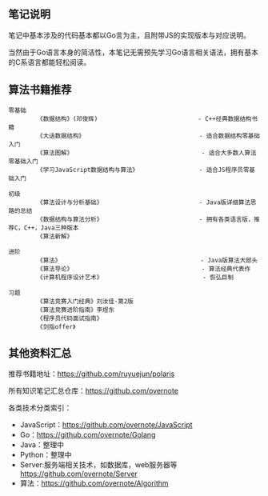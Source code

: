 ## 笔记说明 

笔记中基本涉及的代码基本都以Go言为主，且附带JS的实现版本与对应说明。

当然由于Go语言本身的简洁性，本笔记无需预先学习Go语言相关语法，拥有基本的C系语言都能轻松阅读。

## 算法书籍推荐

```
零基础
        《数据结构》(邓俊辉)                            - C++经典数据结构书籍
        《大话数据结构》                                - 适合数据结构零基础入门 
        《算法图解》                                    - 适合大多数人算法零基础入门
        《学习JavaScript数据结构与算法》                 - 适合JS程序员零基础入门     

初级
        《算法设计与分析基础》                           - Java版详细算法思路的总结
        《数据结构与算法分析》                           - 拥有各类语言版，推荐C，C++，Java三种版本
        《算法新解》

进阶
        《算法》                                       - Java版算法大部头
        《算法导论》                                    - 算法经典代表作
        《计算机程序设计艺术》                            - 恢弘巨制 

习题
        《算法竞赛入门经典》刘汝佳·第2版
        《算法竞赛进阶指南》李煜东 
        《程序员代码面试指南》
        《剑指offer》
```

## 其他资料汇总

推荐书籍地址：https://github.com/ruyuejun/polaris  

所有知识笔记汇总仓库：https://github.com/overnote   

各类技术分类索引：  
- JavaScript：https://github.com/overnote/JavaScript
- Go：https://github.com/overnote/Golang
- Java：整理中
- Python：整理中
- Server:服务端相关技术，如数据库，web服务器等 https://github.com/overnote/Server
- 算法：https://github.com/overnote/Algorithm

